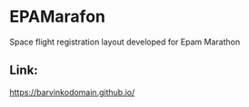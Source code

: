 # EPAMarafon
Space flight registration layout developed for Epam Marathon<br/>
## Link: 
https://barvinkodomain.github.io/
